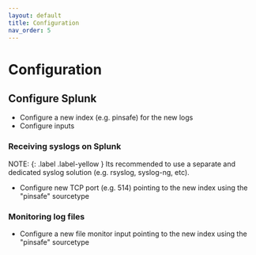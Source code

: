 ```yaml
---
layout: default
title: Configuration
nav_order: 5
---
```


# Configuration

## Configure Splunk

- Configure a new index (e.g. pinsafe) for the new logs
- Configure inputs

### Receiving syslogs on Splunk

NOTE: 
{: .label .label-yellow }
Its recommended to use a separate and dedicated syslog solution (e.g. rsyslog, syslog-ng, etc).
- Configure new TCP port (e.g. 514) pointing to the new index using the "pinsafe" sourcetype

### Monitoring log files
- Configure a new file monitor input pointing to the new index using the "pinsafe" sourcetype